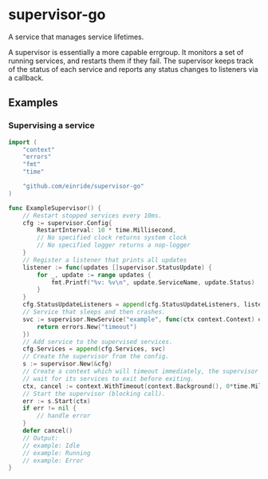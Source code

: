 # supervisor-go

A service that manages service lifetimes.

A supervisor is essentially a more capable errgroup. It monitors a set
of running services, and restarts them if they fail.
The supervisor keeps track of the status of each service and reports any
status changes to listeners via a callback.

## Examples

### Supervising a service

```go
import (
	"context"
	"errors"
	"fmt"
	"time"

	"github.com/einride/supervisor-go"
)

func ExampleSupervisor() {
	// Restart stopped services every 10ms.
	cfg := supervisor.Config{
		RestartInterval: 10 * time.Millisecond,
		// No specified clock returns system clock
		// No specified logger returns a nop-logger
	}
	// Register a listener that prints all updates
	listener := func(updates []supervisor.StatusUpdate) {
		for _, update := range updates {
			fmt.Printf("%v: %v\n", update.ServiceName, update.Status)
		}
	}
	cfg.StatusUpdateListeners = append(cfg.StatusUpdateListeners, listener)
	// Service that sleeps and then crashes.
	svc := supervisor.NewService("example", func(ctx context.Context) error {
		return errors.New("timeout")
	})
	// Add service to the supervised services.
	cfg.Services = append(cfg.Services, svc)
	// Create the supervisor from the config.
	s := supervisor.New(&cfg)
	// Create a context which will timeout immediately, the supervisor will still
	// wait for its services to exit before exiting.
	ctx, cancel := context.WithTimeout(context.Background(), 0*time.Millisecond)
	// Start the supervisor (blocking call).
	err := s.Start(ctx)
	if err != nil {
		// handle error
	}
	defer cancel()
	// Output:
	// example: Idle
	// example: Running
	// example: Error
}
```
